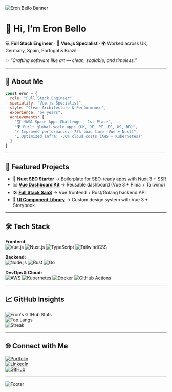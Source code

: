 <!-- Banner -->
![Eron Bello Banner](https://capsule-render.vercel.app/api?type=waving&color=8B5E3C&height=200&section=header&text=Eron%20Bello%20☕️&fontSize=50&fontColor=F5DEB3&animation=twinkling)

# 👋 Hi, I’m Eron Bello  

💻 **Full Stack Engineer** · 🎨 **Vue.js Specialist** · 🌍 Worked across UK, Germany, Spain, Portugal & Brazil  

✨ *“Crafting software like art — clean, scalable, and timeless.”*  

---

## 🧩 About Me

```js
const eron = {
  role: "Full Stack Engineer",
  speciality: "Vue.js Specialist",
  style: "Clean Architecture & Performance",
  experience: "6+ years",
  achievements: [
    "🏆 NASA Space Apps Challenge – 1st Place",
    "🌍 Built global-scale apps (UK, DE, PT, ES, US, BR)",
    "⚡ Improved performance: -75% load time (Vue + Nuxt)",
    "☁️ Optimized infra: -30% cloud costs (AWS + Kubernetes)"
  ]
}
```

---

## 🚀 Featured Projects

- 🧭 [**Nuxt SEO Starter**](#) → Boilerplate for SEO-ready apps with Nuxt 3 + SSR  
- 📊 [**Vue Dashboard Kit**](#) → Reusable dashboard (Vue 3 + Pinia + Tailwind)  
- 🛠️ [**Full Stack SaaS**](#) → Vue frontend + Rust/Golang backend API  
- 🎨 [**UI Component Library**](#) → Custom design system with Vue 3 + Storybook  

---

## 🛠️ Tech Stack

**Frontend:**  
![Vue.js](https://img.shields.io/badge/Vue.js-8B5E3C?style=flat-square&logo=vuedotjs&logoColor=F5DEB3) 
![Nuxt.js](https://img.shields.io/badge/Nuxt-5C4033?style=flat-square&logo=nuxt.js&logoColor=F5DEB3) 
![TypeScript](https://img.shields.io/badge/TypeScript-6B4226?style=flat-square&logo=typescript&logoColor=F5DEB3) 
![TailwindCSS](https://img.shields.io/badge/TailwindCSS-8C7853?style=flat-square&logo=tailwind-css&logoColor=F5DEB3)  

**Backend:**  
![Node.js](https://img.shields.io/badge/Node.js-5A3E2B?style=flat-square&logo=node.js&logoColor=F5DEB3) 
![Rust](https://img.shields.io/badge/Rust-4E342E?style=flat-square&logo=rust&logoColor=F5DEB3) 
![Go](https://img.shields.io/badge/Go-3E2723?style=flat-square&logo=go&logoColor=F5DEB3)  

**DevOps & Cloud:**  
![AWS](https://img.shields.io/badge/AWS-6F4E37?style=flat-square&logo=amazon-aws&logoColor=FFDD99) 
![Kubernetes](https://img.shields.io/badge/Kubernetes-5D4037?style=flat-square&logo=kubernetes&logoColor=F5DEB3) 
![Docker](https://img.shields.io/badge/Docker-4E342E?style=flat-square&logo=docker&logoColor=F5DEB3) 
![GitHub Actions](https://img.shields.io/badge/GitHub%20Actions-3E2723?style=flat-square&logo=github-actions&logoColor=F5DEB3)  

---

## 📈 GitHub Insights

![Eron's GitHub Stats](https://github-readme-stats.vercel.app/api?username=Eronbello&show_icons=true&theme=gruvbox)  
![Top Langs](https://github-readme-stats.vercel.app/api/top-langs/?username=Eronbello&layout=compact&theme=gruvbox)  
![Streak](https://streak-stats.demolab.com?user=Eronbello&theme=gruvbox&hide_border=true)  

---

## 🌐 Connect with Me

[![Portfolio](https://img.shields.io/badge/Portfolio-eron.vercel.app-6F4E37?style=for-the-badge&logo=vercel&logoColor=F5DEB3)](https://eron.vercel.app)  
[![LinkedIn](https://img.shields.io/badge/LinkedIn-eronbello-4E342E?style=for-the-badge&logo=linkedin&logoColor=F5DEB3)](https://www.linkedin.com/in/eronbello)  
[![GitHub](https://img.shields.io/badge/GitHub-EronBello-3E2723?style=for-the-badge&logo=github&logoColor=F5DEB3)](https://github.com/Eronbello)  

---

![Footer](https://capsule-render.vercel.app/api?type=waving&color=8B5E3C&height=100&section=footer)
